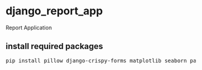 # django_report_app
Report Application

## install required packages
<pre>pip install pillow django-crispy-forms matplotlib seaborn pandas xhtml2pdf</pre>